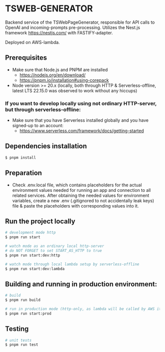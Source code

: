 # TSWEB-GENERATOR

Backend service of the TSWebPageGenerator, responsible for API calls to OpenAI
and incoming-prompts pre-processing.
Utilizes the Nest.js framework https://nestjs.com/ with FASTIFY-adapter.

Deployed on AWS-lambda.

## Prerequisites

- Make sure that Node.js and PNPM are installed
  - https://nodejs.org/en/download/
  - https://pnpm.io/installation#using-corepack
- Node version >= 20.x (locally, both through HTTP & Serverless-offline, latest LTS 22.15.0 was observed to work without any hiccups)

### If you want to develop locally using not ordinary HTTP-server, but through serverless-offline:

- Make sure that you have Serverless installed globally and you have signed-up to an account:
  - https://www.serverless.com/framework/docs/getting-started

## Dependencies installation

```bash
$ pnpm install
```

## Preparation

- Check .env.local file, which contains placeholders for the actual environment values needed for running an app
  and connection to all related services. After obtaining the needed values for environment variables,
  create a new .env (.gitignored to not accidentally leak keys) file & paste the placeholders with corresponding
  values into it.

## Run the project locally

```bash
# development mode http
$ pnpm run start

# watch mode as an ordinary local http-server
# do NOT FORGET to set START_AS_HTTP to true
$ pnpm run start:dev:http

# watch mode through local lambda setup by serverless-offline
$ pnpm run start:dev:lambda
```

## Building and running in production environment:

```bash
# build
$ pnpm run build

# run in production mode (http-only, as lambda will be called by AWS itself)
$ pnpm run start:prod
```

## Testing

```bash
# unit tests
$ pnpm run test
```
